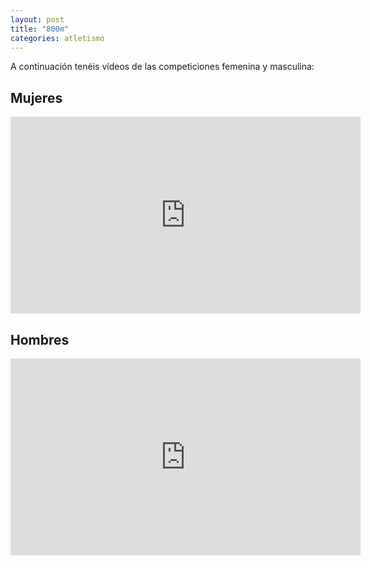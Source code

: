 ```yaml
---
layout: post
title: "800m"
categories: atletismo
---
```


A continuación tenéis vídeos de las competiciones femenina y masculina:

## Mujeres
<iframe width="560" height="315" src="https://www.youtube.com/embed/vHU9OFSwmEs" frameborder="0" allow="accelerometer; autoplay; encrypted-media; gyroscope; picture-in-picture" allowfullscreen></iframe>

## Hombres
<iframe width="560" height="315" src="https://www.youtube.com/embed/x7KGlbZVK-k" frameborder="0" allow="accelerometer; autoplay; encrypted-media; gyroscope; picture-in-picture" allowfullscreen></iframe>
